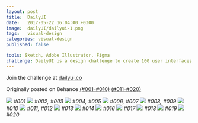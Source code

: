 ```yaml
---
layout: post
title:  DailyUI
date:   2017-05-22 16:04:00 +0300
image:  dailyUI/dailyui-1.png
tags:   visual-design
categories: visual-design
published: false

tools: Sketch, Adobe Illustrator, Figma
challenge: DailyUI is a design challenge to create 100 user interfaces. Since it started in 2016, over 200,000+ people in over 100 countries have created and shared over 2+ million designs.
---
```

Join the challenge at [dailyui.co](dailyui.co)

Originally posted on Behance [(#001-#010)](https://www.behance.net/gallery/52967337/DailyUI-010) [(#011-#020)](https://www.behance.net/gallery/53605429/DailyUI-020)

![]({{site.baseurl}}/images/dailyUI/dailyui-1.0.png)
*#001*
![]({{site.baseurl}}/images/dailyUI/dailyui-1.1.png)
*#002, #003*
![]({{site.baseurl}}/images/dailyUI/dailyui-1.2.png)
*#004, #005*
![]({{site.baseurl}}/images/dailyUI/dailyui-1.3.png)
*#006, #007*
![]({{site.baseurl}}/images/dailyUI/dailyui-1.4.png)
*#008, #009*
![]({{site.baseurl}}/images/dailyUI/dailyui-1.5.png)
*#010*
![]({{site.baseurl}}/images/dailyUI/dailyui-2.0.png)
*#011, #012*
![]({{site.baseurl}}/images/dailyUI/dailyui-2.1.png)
*#013*
![]({{site.baseurl}}/images/dailyUI/dailyui-2.2.png)
*#014*
![]({{site.baseurl}}/images/dailyUI/dailyui-2.3.png)
*#016*
![]({{site.baseurl}}/images/dailyUI/dailyui-2.4.png)
*#017*
![]({{site.baseurl}}/images/dailyUI/dailyui-2.5.png)
*#018*
![]({{site.baseurl}}/images/dailyUI/dailyui-2.6.png)
*#019*
![]({{site.baseurl}}/images/dailyUI/dailyui-2.7.png)
*#020*

